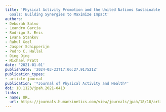 ```yaml
---
title: 'Physical Activity Promotion and the United Nations Sustainable Development
  Goals: Building Synergies to Maximize Impact'
authors:
- Deborah Salvo
- Leandro Garcia
- Rodrigo S. Reis
- Ivana Stankov
- Rahul Goel
- Jasper Schipperijn
- Pedro C. Hallal
- Ding Ding
- Michael Pratt
date: '2021-01-01'
publishDate: '2024-03-23T17:06:27.917521Z'
publication_types:
- article-journal
publication: '*Journal of Physical Activity and Health*'
doi: 10.1123/jpah.2021-0413
links:
- name: URL
  url: https://journals.humankinetics.com/view/journals/jpah/18/10/article-p1163.xml
---
```


